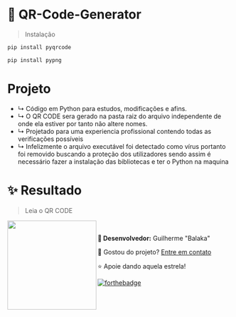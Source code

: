 # 🔗 QR-Code-Generator

> Instalação 
```sh
pip install pyqrcode
```
```sh
pip install pypng
```

# Projeto
- ↳ Código em Python para estudos, modificações e afins.
- ↳ O QR CODE sera gerado na pasta raiz do arquivo independente de onde ela estiver por tanto não altere nomes.
- ↳ Projetado para uma experiencia profissional contendo todas as verificações possíveis
- ↳ Infelizmente o arquivo executável foi detectado como vírus portanto foi removido buscando a proteção dos utilizadores sendo assim é necessário fazer a instalação das bibliotecas e ter o Python na maquina    

# ✨ Resultado
> Leia o QR CODE
<img align="left" width="200" src="https://media.discordapp.net/attachments/799515684278632468/879116595186794548/unknown.png" />
<p>

<br>

**🧙 Desenvolvedor:** Guilherme "Balaka"
<p>💍 Gostou do projeto? 
<a href="https://github.com/BalakaDEV">Entre em contato</a></p>

⭐ Apoie dando aquela estrela!

[![forthebadge](https://forthebadge.com/images/badges/made-with-python.svg)](https://github.com/BalakaDEV)
